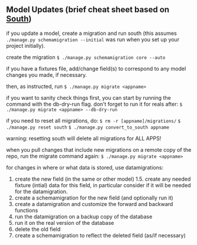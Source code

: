 ## Model Updates (brief cheat sheet based on [South](http://south.readthedocs.org/))

if you update a model, create a migration and run south (this assumes
`./manage.py schemamigration --initial` was run when you set up your project
initially).

create the migration
`$ ./manage.py schemamigration core --auto`

if you have a fixtures file, add/change field(s) to correspond to any model
changes you made, if necessary. 

then, as instructed, run
`$ ./manage.py migrate <appname>`

if you want to sanity check things first, you can start by running the command
with the db-dry-run flag. don't forget to run it for reals after:
`$ ./manage.py migrate <appname> --db-dry-run`

if you need to reset all migrations, do:
`$ rm -r [appname]/migrations/`
`$ ./manage.py reset south`
`$ ./manage.py convert_to_south appname`

warning: resetting south will delete all migrations for ALL APPS!

when you pull changes that include new migrations on a remote copy of the repo, run the migrate command again:
`$ ./manage.py migrate <appname>`

for changes in where or what data is stored, use datamigrations:
1. create the new field (in the same or other model)
1.5. create any needed fixture (intial) data for this field, in particular consider if it will be needed for the datamigration.  
2. create a schemamigration for the new field (and optionally run it)
3. create a datamigration and customize the forward and backward functions
4. run the datamigration on a backup copy of the database
5. run it on the real version of the database
6. delete the old field
7. create a schemamigration to reflect the deleted field (as/if necessary)





